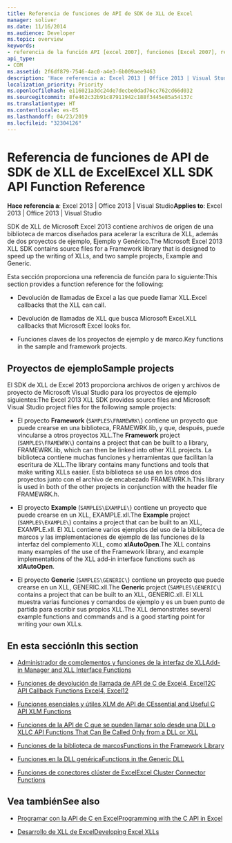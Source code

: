 ```yaml
---
title: Referencia de funciones de API de SDK de XLL de Excel
manager: soliver
ms.date: 11/16/2014
ms.audience: Developer
ms.topic: overview
keywords:
- referencia de la función API [excel 2007], funciones [Excel 2007], referencia [Excel 2007], kit de desarrollo de Software de XLL Excel 2007, referencia
api_type:
- COM
ms.assetid: 2f6df879-7546-4ac0-a4e3-6b009aee9463
description: 'Hace referencia a: Excel 2013 | Office 2013 | Visual Studio'
localization_priority: Priority
ms.openlocfilehash: e116021a3dc24de7decbe0dad76cc762cd66d032
ms.sourcegitcommit: 8fe462c32b91c87911942c188f3445e85a54137c
ms.translationtype: HT
ms.contentlocale: es-ES
ms.lasthandoff: 04/23/2019
ms.locfileid: "32304126"
---
```

# <a name="excel-xll-sdk-api-function-reference"></a><span data-ttu-id="929c4-104">Referencia de funciones de API de SDK de XLL de Excel</span><span class="sxs-lookup"><span data-stu-id="929c4-104">Excel XLL SDK API Function Reference</span></span>

<span data-ttu-id="929c4-105">**Hace referencia a**: Excel 2013 | Office 2013 | Visual Studio</span><span class="sxs-lookup"><span data-stu-id="929c4-105">**Applies to**: Excel 2013 | Office 2013 | Visual Studio</span></span> 
  
<span data-ttu-id="929c4-106">SDK de XLL de Microsoft Excel 2013 contiene archivos de origen de una biblioteca de marcos diseñados para acelerar la escritura de XLL, además de dos proyectos de ejemplo, Ejemplo y Genérico.</span><span class="sxs-lookup"><span data-stu-id="929c4-106">The Microsoft Excel 2013 XLL SDK contains source files for a Framework library that is designed to speed up the writing of XLLs, and two sample projects, Example and Generic.</span></span> 
  
<span data-ttu-id="929c4-107">Esta sección proporciona una referencia de función para lo siguiente:</span><span class="sxs-lookup"><span data-stu-id="929c4-107">This section provides a function reference for the following:</span></span>
  
- <span data-ttu-id="929c4-108">Devolución de llamadas de Excel a las que puede llamar XLL.</span><span class="sxs-lookup"><span data-stu-id="929c4-108">Excel callbacks that the XLL can call.</span></span>
    
- <span data-ttu-id="929c4-109">Devolución de llamadas de XLL que busca Microsoft Excel.</span><span class="sxs-lookup"><span data-stu-id="929c4-109">XLL callbacks that Microsoft Excel looks for.</span></span>
    
- <span data-ttu-id="929c4-110">Funciones claves de los proyectos de ejemplo y de marco.</span><span class="sxs-lookup"><span data-stu-id="929c4-110">Key functions in the sample and framework projects.</span></span>
    
## <a name="sample-projects"></a><span data-ttu-id="929c4-111">Proyectos de ejemplo</span><span class="sxs-lookup"><span data-stu-id="929c4-111">Sample projects</span></span>

<span data-ttu-id="929c4-112">El SDK de XLL de Excel 2013 proporciona archivos de origen y archivos de proyecto de Microsoft Visual Studio para los proyectos de ejemplo siguientes:</span><span class="sxs-lookup"><span data-stu-id="929c4-112">The Excel 2013 XLL SDK provides source files and Microsoft Visual Studio project files for the following sample projects:</span></span>
  
- <span data-ttu-id="929c4-113">El proyecto **Framework** (`SAMPLES\FRAMEWRK\`) contiene un proyecto que puede crearse en una biblioteca, FRAMEWRK.lib, y que, después, puede vincularse a otros proyectos XLL.</span><span class="sxs-lookup"><span data-stu-id="929c4-113">The **Framework** project (`SAMPLES\FRAMEWRK\`) contains a project that can be built to a library, FRAMEWRK.lib, which can then be linked into other XLL projects.</span></span> <span data-ttu-id="929c4-114">La biblioteca contiene muchas funciones y herramientas que facilitan la escritura de XLL.</span><span class="sxs-lookup"><span data-stu-id="929c4-114">The library contains many functions and tools that make writing XLLs easier.</span></span> <span data-ttu-id="929c4-115">Esta biblioteca se usa en los otros dos proyectos junto con el archivo de encabezado FRAMEWRK.h.</span><span class="sxs-lookup"><span data-stu-id="929c4-115">This library is used in both of the other projects in conjunction with the header file FRAMEWRK.h.</span></span>
    
- <span data-ttu-id="929c4-116">El proyecto **Example** (`SAMPLES\EXAMPLE\`) contiene un proyecto que puede crearse en un XLL, EXAMPLE.xll.</span><span class="sxs-lookup"><span data-stu-id="929c4-116">The **Example** project (`SAMPLES\EXAMPLE\`) contains a project that can be built to an XLL, EXAMPLE.xll.</span></span> <span data-ttu-id="929c4-117">El XLL contiene varios ejemplos del uso de la biblioteca de marcos y las implementaciones de ejemplo de las funciones de la interfaz del complemento XLL, como **xlAutoOpen**.</span><span class="sxs-lookup"><span data-stu-id="929c4-117">The XLL contains many examples of the use of the Framework library, and example implementations of the XLL add-in interface functions such as **xlAutoOpen**.</span></span>
    
- <span data-ttu-id="929c4-118">El proyecto **Generic** (`SAMPLES\GENERIC\`) contiene un proyecto que puede crearse en un XLL, GENERIC.xll.</span><span class="sxs-lookup"><span data-stu-id="929c4-118">The **Generic** project (`SAMPLES\GENERIC\`) contains a project that can be built to an XLL, GENERIC.xll.</span></span> <span data-ttu-id="929c4-119">El XLL muestra varias funciones y comandos de ejemplo y es un buen punto de partida para escribir sus propios XLL.</span><span class="sxs-lookup"><span data-stu-id="929c4-119">The XLL demonstrates several example functions and commands and is a good starting point for writing your own XLLs.</span></span>
    
## <a name="in-this-section"></a><span data-ttu-id="929c4-120">En esta sección</span><span class="sxs-lookup"><span data-stu-id="929c4-120">In this section</span></span>

- [<span data-ttu-id="929c4-121">Administrador de complementos y funciones de la interfaz de XLL</span><span class="sxs-lookup"><span data-stu-id="929c4-121">Add-in Manager and XLL Interface Functions</span></span>](add-in-manager-and-xll-interface-functions.md)
  
- [<span data-ttu-id="929c4-122">Funciones de devolución de llamada de API de C de Excel4, Excel12</span><span class="sxs-lookup"><span data-stu-id="929c4-122">C API Callback Functions Excel4, Excel12</span></span>](c-api-callback-functions-excel4-excel12.md)
  
- [<span data-ttu-id="929c4-123">Funciones esenciales y útiles XLM de API de C</span><span class="sxs-lookup"><span data-stu-id="929c4-123">Essential and Useful C API XLM Functions</span></span>](essential-and-useful-c-api-xlm-functions.md)
  
- [<span data-ttu-id="929c4-124">Funciones de la API de C que se pueden llamar solo desde una DLL o XLL</span><span class="sxs-lookup"><span data-stu-id="929c4-124">C API Functions That Can Be Called Only from a DLL or XLL</span></span>](c-api-functions-that-can-be-called-only-from-a-dll-or-xll.md)
  
- [<span data-ttu-id="929c4-125">Funciones de la biblioteca de marcos</span><span class="sxs-lookup"><span data-stu-id="929c4-125">Functions in the Framework Library</span></span>](functions-in-the-framework-library.md)
  
- [<span data-ttu-id="929c4-126">Funciones en la DLL genérica</span><span class="sxs-lookup"><span data-stu-id="929c4-126">Functions in the Generic DLL</span></span>](functions-in-the-generic-dll.md)
  
- [<span data-ttu-id="929c4-127">Funciones de conectores clúster de Excel</span><span class="sxs-lookup"><span data-stu-id="929c4-127">Excel Cluster Connector Functions</span></span>](excel-cluster-connector-functions.md)
  
## <a name="see-also"></a><span data-ttu-id="929c4-128">Vea también</span><span class="sxs-lookup"><span data-stu-id="929c4-128">See also</span></span>

- [<span data-ttu-id="929c4-129">Programar con la API de C en Excel</span><span class="sxs-lookup"><span data-stu-id="929c4-129">Programming with the C API in Excel</span></span>](programming-with-the-c-api-in-excel.md)
  
- [<span data-ttu-id="929c4-130">Desarrollo de XLL de Excel</span><span class="sxs-lookup"><span data-stu-id="929c4-130">Developing Excel XLLs</span></span>](developing-excel-xlls.md)

